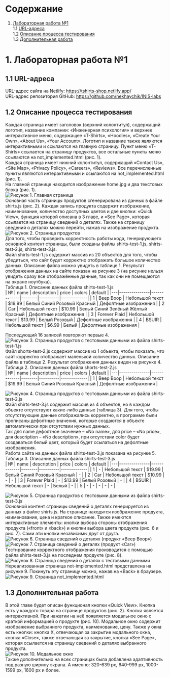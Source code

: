 # Содержание  
1. [Лабораторная работа №1](#1-Лабораторная-работа-№1)  
1.1 [URL-адреса](#11-URL-адреса)  
1.2 [Описание процесса тестирования](#12-Описание-процесса-тестирования)  
1.3 [Дополнительная работа](#13-Дополнительная-работа)  

# 1. Лабораторная работа №1  
  
## 1.1 URL-адреса  
  
URL-адрес сайта на Netlify: https://tshirts-shop.netlify.app/  
URL-адрес репозитория GitHub: https://github.com/nekhaychik/INIS-labs  
  
## 1.2 Описание процесса тестирования  
  
Каждая страница имеет заголовок (верхний колонтитул), содержащий логотип, название компании: «Инженерная психология» и верхнее интерактивное меню, содержащее «T-Shirts», «Hoodies», «Create Your Own», «About Us», «Your Account». Логотип и название также являются интерактивными и ссылаются на главную страницу. Пункт меню «T-Shirts» ссылается на страницу продуктов, все остальные пункты меню ссылаются на not_implemented.html (рис. 1).  
Каждая страница имеет нижний колонтитул, содержащий «Contact Us», «Site Map», «Privacy Policy», «Careers», «Reviews». Все перечисленные пункты являются интерактивными и ссылаются на not_implemented.html (рис. 1).  
На главной странице находится изображение home.jpg и два текстовых блока (рис. 1).  
![Рисунок 1. Главная страница](https://i.imgur.com/ZH6fEJQ.jpg)  
Основная часть страницы продуктов сгенерирована из данных в файле shirts.js (рис. 2). Каждая запись продукта содержит изображение, наименование, количество доступных цветов и две кнопки: «Quick View», функция которой описана в 3 главе, и «See Page», которая ссылается на страницу сведений о деталях. Также на страницу сведений о деталях можно перейти, нажав на изображение продукта.  
![Рисунок 2. Страница продуктов](https://i.imgur.com/xN1UPTQ.jpg)  
Для того, чтобы проверить корректность работы кода, генерирующего основной контент страницы, были созданы файлы shirts-test-1.js, shirts-test-2.js, shirts-test-3.js.  
Файл shirts-test-1.js содержит массив из 20 объектов для того, чтобы убедиться, что сайт будет корректно отображать большое количество данных. Описание файла можно увидеть в таблице 1. Результат отображения данных на сайте показан на рисунке 3 (на рисунке нельзя увидеть сразу все отображённые данные, так как они не помещаются на экране ноутбука).  
Таблица 1. Описание данных файла shirts-test-1.js  
| № | name | description | price | colors | default |
|---|---------------|-------------|--------|----------|-------------|
| 1 | Beep Boop | Небольшой текст | $19.99 | Белый Синий Розовый Красный | Дефолтные изображения |
| 2 | Car | Небольшой текст | $10.99 | Белый Синий Зелёный Жёлтый Красный | Дефолтные изображения |
| 3 | Forever Plaid | Небольшой текст | $13.99 | Белый Розовый | Дефолтные изображения |
| 4 | BSUIR | Небольшой текст | $6.99 | Белый | Дефолтные изображения |  
  
Последующий 16 записей повторяют первые 4.  
![Рисунок 3. Страница продуктов с тестовыми данными из файла shirts-test-1.js](https://i.imgur.com/xMDS3TZ.jpg)  
Файл shorts-test-2.js содержит массив из 1 объекта, чтобы показать, что сайт корректно отображает маленькой количество данных. Описание файла в таблице 2. Результат отображения данных виден на рисунке 4.  
Таблица 2. Описание данных файла shorts-test-2.js  
| № | name | description | price | colors | default |
|---|---------------|-------------|--------|----------|-------------|
| 1 | Beep Boop | Небольшой текст | $19.99 | Белый Синий Розовый Красный | Дефолтные изображения |  
  
![Рисунок 4. Страница продуктов с тестовыми данными из файла shirts-test-2.js](https://i.imgur.com/uqBf5RO.jpg)  
Файл shirts-test-3.js содержит массив из 4 объектов, но в каждом объекте отсутствуют какие-либо данные (таблица 3). Для того, чтобы отсутствующие данные отображались корректно, в программе были прописаны дефолтные значения, которые создаются в объекте автоматически при отсутствии нужных данных.  
Так для name дефолтное значение – «No name», для price – «No price», для description – «No description», при отсутствии color будет создаваться белый цвет, который будет ссылаться на дефолтные изображения.  
Работа сайта на данных файла shirts-test-3.js показана на рисунке 5.  
Таблица 3. Описание данных файла shirts-test-3.js  
| № | name | description | price | colors | default |
|---|---------------|-------------|--------|----------|-------------|
| 1 | - | Небольшой текст | $19.99 | Белый Синий Розовый Красный | - |
| 2 | Car | Небольшой текст | $10.99 | - | - |
| 3 | Forever Plaid | - | $13.99 | Белый Розовый | - |
| 4 | BSUIR | Небольшой текст | - | Белый | - |
| 5 | - | - | - | - | - |  
  
![Рисунок 5. Страница продуктов с тестовыми данными из файла shirts-test-3.js](https://i.imgur.com/F1bt1UZ.jpg)  
Основной контент страницы сведений о деталях генерируется из данных в файле shirts.js. На странице находятся изображение продукта, наименование, цена и краткое описание. Также имеются интерактивные элементы: кнопки выбора стороны отображения продукта («front» и «back») и кнопки выбора цвета продукта (рис. 6 и рис. 7). Сами эти кнопки независимы друг от друга.  
![Рисунок 6. Страница сведений о деталях (продукт «Beep Boop»)](https://i.imgur.com/ytHVrU0.jpg)  
![Рисунок 7. Страница сведений о деталях (продукт «Car»)](https://i.imgur.com/KmGFZ8m.jpg)  
Тестирование корректного отображения производится с помощью файла shirts-test-3.js на последнем продукте (рис. 8).  
![Рисунок 8. Страница сведений о деталях с тестовыми данными](https://i.imgur.com/7fiVAQk.jpg)  
Нереализованная страница not-implemented.html представлена на рисунке 9. Покинуть эту страницу можно, нажав на «Back» в браузере.  
![Рисунок 9. Страница not_implemented.html ](https://i.imgur.com/9fVlTet.jpg)  
  
## 1.3 Дополнительная работа  
  
В этой главе будет описан функционал кнопки «Quick View». Кнопка есть у каждого товара на странице продуктов (рис. 2). Кнопка является интерактивной. При нажатии на неё появляется модальное окно с краткой информацией о продукте (рис. 10). Модальное окно содержит изображение выбранного продукта, наименование, цену. Также у окна есть кнопки: кнопка X, отвечающая за закрытие модального окна, кнопка «Close», также отвечающая за закрытие, кнопка «See Page», которая ссылается на страницу сведений о деталях выбранного продукта.  
![Рисунок 10. Модальное окно](https://i.imgur.com/daAIh0p.jpg)  
Также дополнительно на всех страницах была добавлена адаптивность под разную ширину экрана. А именно: 320-639 px, 640-999 px, 1000-1599 px, 1600 px и более.  
